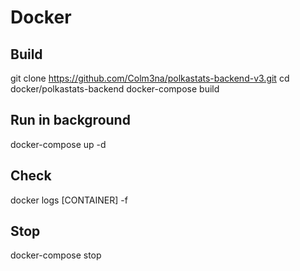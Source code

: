# Docker

## Build

git clone https://github.com/Colm3na/polkastats-backend-v3.git
cd docker/polkastats-backend
docker-compose build

## Run in background
docker-compose up -d

## Check
docker logs [CONTAINER] -f

## Stop
docker-compose stop
